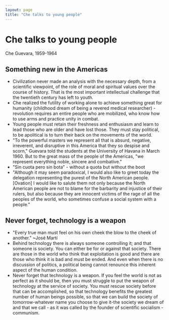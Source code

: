 ```yaml
---
layout: page
title: "Che talks to young people"
---
```

# Che talks to young people

Che Guevara, 1959-1964

## Something new in the Americas

- Civilization never made an analysis with the necessary depth, from a scientific viewpoint, of the role of moral and spiritual values over the course of history. That is the most important intellectual challenge that the twentieth century has left to youth.
- Che realized the futility of working alone to achieve something great for humanity (childhood dream of being a revered medical researcher) - revolution requires an entire people who are mobilized, who know how to use arms and practice unity in combat.
- Young people must retain their freshness and enthusiasm and learn to lead those who are older and have lost those. They must stay political, to be apolitical is to turn their back on the movements of the world.
- "To the powerful masters we represent all that is absurd, negative, irreverent, and disruptive in this America that they so despise and scorn," Guevara told the students at the University of Havana in March 1960. But to the great mass of the people of the Americas, "we represent everything noble, sincere and combative."
- "Sin cuota pero sin bota" - without a quota but without the boot
- "Although it may seem paradoxical, I would also like to greet today the delegation representing the purest of the North American people. [Ovation] I would like to salute them not only because the North American people are not to blame for the barbarity and injustice of their rulers, but also because they are innocent victims of the rage of all the peoples of the world, who sometimes confuse a social system with a people."

## Never forget, technology is a weapon

- "Every true man must feel on his own cheek the blow to the cheek of another." ~José Martí
- Behind technology there is always someone controlling it; and that someone is society. You can either be for or against that society. There are those in the world who think that exploitation is good and there are those who think it is bad and must be ended. And even when there is no discussion of politics, a political being cannot renounce this inherent aspect of the human condition.
- Never forget that technology is a weapon. If you feel the world is not as perfect as it should be, then you must struggle to put the weapon of technology at the service of society. You must rescue society before that can be accomplished, so that technology benefits the greatest number of human beings possible, so that we can build the society of tomorrow-whatever name you choose to give it-the society we dream of and that we call - as it was called by the founder of scientific socialism - communism.
